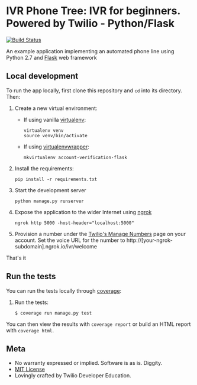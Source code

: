 # IVR Phone Tree: IVR for beginners. Powered by Twilio - Python/Flask

[![Build Status](https://travis-ci.org/TwilioDevEd/ivr-phone-tree-python.svg)](https://travis-ci.org/TwilioDevEd/ivr-phone-tree-python)

An example application implementing an automated phone line using 
Python 2.7 and [Flask](http://flask.pocoo.org/) web framework

## Local development

To run the app locally, first clone this repository and `cd` into its directory. Then:

1. Create a new virtual environment:
    - If using vanilla [virtualenv](https://virtualenv.pypa.io/en/latest/):

        ```
        virtualenv venv
        source venv/bin/activate
        ```

    - If using [virtualenvwrapper](https://virtualenvwrapper.readthedocs.org/en/latest/):

        ```
        mkvirtualenv account-verification-flask
        ```

1. Install the requirements:

    ```
    pip install -r requirements.txt
    ```

1. Start the development server

    ```
    python manage.py runserver
    ```
    
1. Expose the application to the wider Internet using [ngrok](https://ngrok.com/)

    ```
    ngrok http 5000 -host-header="localhost:5000"
    ```
    
1. Provision a number under the [Twilio's Manage Numbers](https://www.twilio.com/user/account/phone-numbers/incoming) 
page on your account. Set the voice URL for the number to http://[your-ngrok-subdomain].ngrok.io/ivr/welcome

That's it

## Run the tests

You can run the tests locally through [coverage](http://coverage.readthedocs.org/):

1. Run the tests:

    ```
    $ coverage run manage.py test
    ```

You can then view the results with `coverage report` or build an HTML report with `coverage html`.

## Meta

* No warranty expressed or implied. Software is as is. Diggity.
* [MIT License](http://www.opensource.org/licenses/mit-license.html)
* Lovingly crafted by Twilio Developer Education.
